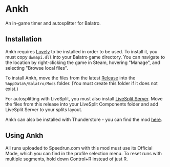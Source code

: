 # Ankh
An in-game timer and autosplitter for Balatro.

## Installation
Ankh requires [Lovely](https://github.com/ethangreen-dev/lovely-injector) to be installed in order to be used. To install it, you must copy `dwmapi.dll` into your Balatro game directory. You can navigate to the location by right-clicking the game in Steam, hovering "Manage", and selecting "Browse local files".

To install Ankh, move the files from the latest [Release](https://github.com/MathIsFun0/Ankh/releases) into the `%AppData%/Balatro/Mods` folder. (You must create this folder if it does not exist.)

For autosplitting with LiveSplit, you must also install [LiveSplit Server](https://github.com/LiveSplit/LiveSplit.Server/releases/tag/1.8.19). Move the files from this release into your LiveSplit Components folder and add LiveSplit Server to your splits layout.

Ankh can also be installed with Thunderstore - you can find the mod [here](https://thunderstore.io/c/balatro/p/MathIsFun0/Ankh).

## Using Ankh
All runs uploaded to Speedrun.com with this mod must use its Official Mode, which you can find in the profile selection menu.
To reset runs with multiple segments, hold down Control+R instead of just R.
